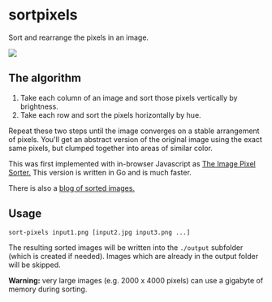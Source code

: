 sortpixels
==========

Sort and rearrange the pixels in an image.

![](http://birdhat.org/misc/sort-pixels/img/sorted.jpg)

The algorithm
---------------------

1. Take each column of an image and sort those pixels vertically by brightness.
2. Take each row and sort the pixels horizontally by hue.

Repeat these two steps until the image converges on a stable arrangement of pixels.  You'll get an abstract version of the original image using the exact same pixels, but clumped together into areas of similar color.

This was first implemented with in-browser Javascript as [The Image Pixel Sorter.](http://birdhat.org/misc/sort-pixels/)  This version is written in Go and is much faster.

There is also a [blog of sorted images.](http://sorted-pixels.tumblr.com/)

Usage
---------------------

`sort-pixels input1.png [input2.jpg input3.png ...]`

The resulting sorted images will be written into the `./output` subfolder (which is created if needed).  Images which are already in the output folder will be skipped.

**Warning:** very large images (e.g. 2000 x 4000 pixels) can use a gigabyte of memory during sorting.

